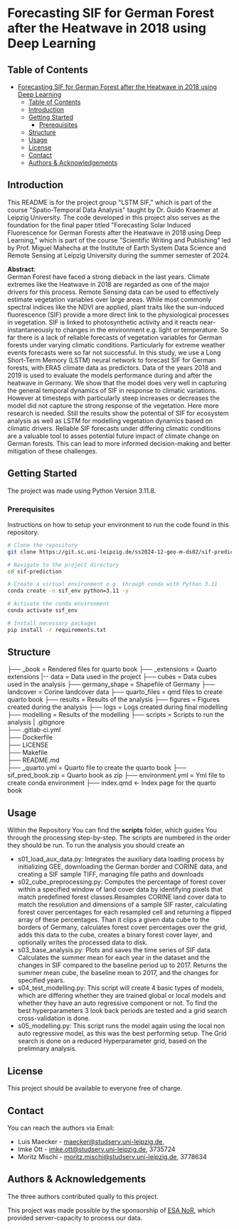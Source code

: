 # Forecasting SIF for German Forest after the Heatwave in 2018 using Deep Learning

## Table of Contents
- [Forecasting SIF for German Forest after the Heatwave in 2018 using Deep Learning](#forecasting-sif-for-german-forest-after-the-heatwave-in-2018-using-deep-learning)
  - [Table of Contents](#table-of-contents)
  - [Introduction](#introduction)
  - [Getting Started](#getting-started)
    - [Prerequisites](#prerequisites)
  - [Structure](#structure)
  - [Usage](#usage)
  - [License](#license)
  - [Contact](#contact)
  - [Authors \& Acknowledgements](#authors--acknowledgements)

## Introduction
This README is for the project group "LSTM SIF," which is part of the course "Spatio-Temporal Data Analysis" taught by Dr. Guido Kraemer at Leipzig University. The code developed in this project also serves as the foundation for the final paper titled "Forecasting Solar Induced Fluorescence for German Forests after the Heatwave in 2018 using Deep Learning," which is part of the course "Scientific Writing and Publishing" led by Prof. Miguel Mahecha at the Institute of Earth System Data Science and Remote Sensing at Leipzig University during the summer semester of 2024.

**Abstract**:   
German Forest have faced a strong dieback in the last years. Climate extremes like the Heatwave in 2018
are regarded as one of the major drivers for this process. Remote Sensing data can be used to effectively
estimate vegetation variables over large areas. While most commonly spectral indices like the NDVI are
applied, plant traits like the sun-induced fluorescence (SIF) provide a more direct link to the physiological processes in vegetation. SIF is linked to photosynthetic activity and it reacts near-instantaneously to changes in the environment e.g. light or temperature. So far there is a lack of reliable forecasts of vegetation variables for German forests under varying climatic conditions. Particularly for extreme weather events forecasts were so far not successful. In this study, we use a Long Short-Term Memory (LSTM) neural network to forecast SIF for German forests, with ERA5 climate data as predictors. Data of the years 2018 and 2019 is used to evaluate the models performance during and after the heatwave in Germany. We show that the model does very well in capturing the general temporal dynamics of SIF in response to climatic variations. However at timesteps with particularly steep increases or decreases the model did not capture the strong response of the vegetation. Here more research is needed. Still the results show the potential of SIF for ecosystem analysis as well as LSTM for modelling vegetation dynamics based on climatic drivers. Reliable SIF forecasts under differing climatic conditions are a valuable tool to asses potential future impact of climate change on German forests. This can lead to more informed decision-making and better mitigation of these challenges.

## Getting Started
The project was made using Python Version 3.11.8.

### Prerequisites

<!-- To get a copy of the project and make it run on Your local machine, use following command: 
```bash
  git clone https://git.sc.uni-leipzig.de/ss2024-12-geo-m-ds02/sif-prediction
```

Make sure to install all packages needed - found in requirements.txt

Use our conda env, for full reproduction: 
```bash
  conda env create --file environment.yml
```
 -->
Instructions on how to setup your environment to run the code found in this repository.

```bash
# Clone the repository
git clone https://git.sc.uni-leipzig.de/ss2024-12-geo-m-ds02/sif-prediction.git

# Navigate to the project directory
cd sif-prediction

# Create a virtual environment e.g. through conda with Python 3.11
conda create -n sif_env python=3.11 -y 

# Activate the conda environment
conda activate sif_env

# Install necessary packages
pip install -r requirements.txt

```
## Structure

├── _book                           = Rendered files for quarto book 
├── _extensions                     = Quarto extensions 
|-- data                            = Data used in the project
   ├── cubes                        = Data cubes used in the analysis
   ├── germany_shape                = Shapefile of Germany
   ├── landcover                    = Corine landcover data
├── quarto_files                    = qmd files to create quarto book
├── results                         = Results of the analysis
   ├── figures                      = Figures created during the analysis
   ├── logs                         = Logs created during final modelling 
   ├── modelling                    = Results of the modelling
├── scripts                         = Scripts to run the analysis
| .gitignore                        
├── .gitlab-ci.yml                  
├── Dockerfile                      
├── LICENSE                         
├── Makefile                        
├── README.md                       
├── _quarto.yml                     = Quarto file to create the quarto book
├── sif_pred_book.zip               = Quarto book as zip
├── environment.yml                 = Yml file to create conda environment
├── index.qmd                       <- Index page for the quarto book



## Usage
Within the Repository You can find the **scripts** folder, which guides You through the processing step-by-step. The scripts are numbered in the order they should be run. To run the analysis you should create an 


- s01_load_aux_data.py: Integrates the auxiliary data loading process by initializing GEE, downloading the German border and CORINE data, and creating a SIF sample TIFF, managing file paths and downloads
- s02_cube_preprocessing.py:  Computes the percentage of forest cover within a specified window of land cover data by identifying pixels that match predefined forest classes.Resamples CORINE land cover data to match the resolution and dimensions of a sample SIF raster, calculating forest cover percentages for each resampled cell and returning a flipped array of these percentages. Than it clips a given data cube to the borders of Germany, calculates forest cover percentages over the grid, adds this data to the cube, creates a binary forest cover layer, and optionally writes the processed data to disk.
- s03_base_analysis.py: Plots and saves the time series of SIF data. Calculates the summer mean for each year in the dataset and the changes in SIF compared to the baseline period up to 2017. Returns the summer mean cube, the baseline mean to 2017, and the changes for specified years.
- s04_test_modelling.py: This script will create 4  basic types of models, which are differing whether they are trained global or local models and whether they have an auto regressive component or not. To find the best hyperparameters 3 look back periods are tested and a grid search cross-validation is done. 
- s05_modelling.py: This script runs the model again using the local non auto regressive model, as this was the best performing setup.
The Grid search is done on a reduced Hyperparameter grid, based on the prelimnary analysis. 

## License
This project should be available to everyone free of charge.

## Contact
You can reach the authors via Email: 
- Luis Maecker - maecker@studserv.uni-leipzig.de, 
- Imke Ott - imke.ott@studserv.uni-leipzig.de, 3735724
- Moritz Mischi - moritz.mischi@studserv.uni-leipzig.de, 3778634

## Authors & Acknowledgements
The three authors contributed qually to this project. 

This project was made possible by the sponsorship of [ESA NoR](https://eo4society.esa.int/network-of-resources/nor-sponsorship/), which provided server-capacity to process our data. 
